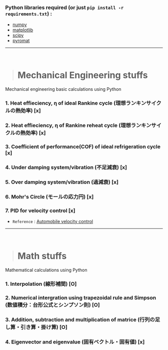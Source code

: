 ### Python libraries required (or just `pip install -r requirements.txt`) : 
- [numpy](https://numpy.org/doc/)
- [matplotlib](https://matplotlib.org/)
- [scipy](https://www.scipy.org/docs.html)
- [pyromat](http://pyromat.org/)

<hr>
<br>

># Mechanical Engineering stuffs
Mechanical engineering basic calculations using Python
### 1. Heat effieciency, η of ideal Rankine cycle (理想ランキンサイクルの熱効率)  [x]

### 2. Heat effieciency, η of  Rankine reheat cycle (理想ランキンサイクルの熱効率) [x]

### 3. Coefficient of performance(COF) of ideal refrigeration cycle  [x]

### 4. Under damping system/vibration (不足減衰) [x]

### 5. Over damping system/vibration (過減衰) [x]

### 6. Mohr's Circle (モールの応力円) [x]

### 7. PID for velocity control [x]
- `Reference` : [Automobile velocity control](http://apmonitor.com/pdc/index.php/Main/SpeedControl)

<hr>
<br>

># Math stuffs
Mathematical calculations using Python
### 1. Interpolation (線形補間) [O]

### 2. Numerical intergration using trapezoidal rule and Simpson (数値積分：台形公式とシンプソン則) [O]

### 3. Addition, subtraction and multiplication of matrice (行列の足し算・引き算・掛け算) [O]

### 4. Eigenvector and eigenvalue (固有ベクトル・固有値) [x]
